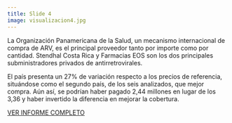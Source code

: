 ```yaml
---
title: Slide 4
image: visualizacion4.jpg
---
```


La Organización Panamericana de la Salud, un mecanismo internacional de compra de ARV, es el principal proveedor tanto por importe como por cantidad. Stendhal Costa Rica y Farmacias EOS son los dos principales subministradores privados de antirretrovirales.

El país presenta un 27% de variación respecto a los precios de referencia, situándose como el segundo país, de los seis analizados, que mejor compra. Aún así, se podrían haber pagado 2,44 millones en lugar de los 3,36 y haber invertido la diferencia en mejorar la cobertura. 

[VER INFORME COMPLETO]()

